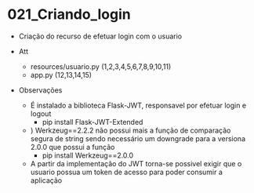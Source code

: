 # 021_Criando_login

- Criação do recurso de efetuar login com o usuario
- Att
    - resources/usuario.py (1,2,3,4,5,6,7,8,9,10,11)
    - app.py (12,13,14,15)

- Observações 
    - É instalado a biblioteca Flask-JWT, responsavel por efetuar login e logout 
        - pip install Flask-JWT-Extended
    - ) Werkzeug==2.2.2 não possui mais a função de comparação segura de string sendo necessário um downgrade para a versiona 2.0.0 que possui a função 
        - pip install Werkzeug==2.0.0
    - A partir da implementação do JWT torna-se possivel exigir que o usuario possua um token de acesso para poder consumir a aplicação 